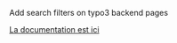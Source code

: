 
Add search filters on typo3 backend pages

[La documentation est ici](Documentation/Introduction/Index.rst)

